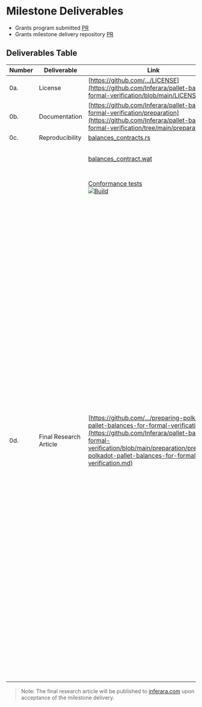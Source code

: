 # Milestone Deliverables

* Grants program submitted [PR](https://github.com/w3f/Grants-Program/pull/2606)
* Grants milestone delivery repository [PR](#TODO)

## Deliverables Table

| Number   | Deliverable   | Link   | Notes   |
|---|---|---|---|
| 0a. | License | [https://github.com/.../LICENSE](https://github.com/Inferara/pallet-balances-formal-verification/blob/main/LICENSE) | MIT |
| 0b. | Documentation | [https://github.com/Inferara/pallet-balances-formal-verification/preparation](https://github.com/Inferara/pallet-balances-formal-verification/tree/main/preparation) | This directory contains documentation for the project |
| 0c. | Reproducibility | [balances_contracts.rs](https://github.com/Inferara/pallet-balances-formal-verification/blob/main/balances_contract/lib.rs) | Row 3 Col 4 |
| | | [balances_contract.wat](https://github.com/Inferara/pallet-balances-formal-verification/blob/main/balances_contract/balances_contract.wat) | Annotated WASM binary compilation artifacts |
| | | [Conformance tests](https://github.com/Inferara/pallet-balances-formal-verification/tree/main/balances_contract/conformance_tests) <br/> [![Build](https://github.com/Inferara/pallet-balances-formal-verification/actions/workflows/build_test.yml/badge.svg?branch=main)](https://github.com/Inferara/pallet-balances-formal-verification/actions/workflows/build_test.yml) | Fungible conformance tests |
| 0d. | Final Research Article | [https://github.com/.../preparing-polkadot-pallet-balances-for-formal-verification.md](https://github.com/Inferara/pallet-balances-formal-verification/blob/main/preparation/preparing-polkadot-pallet-balances-for-formal-verification.md) | A detailed research article that explains research findings and results. It includes the reproducibility guide of the `0c` deliverable, notably WASM binary compilation artifacts. Textual description of fungible traits specification along with discovered assumptions regarding execution environment, required for implementation. All public functions, involved in implementation of traits `Inspect`, `Unbalanced`, `UnbalancedHold`, `Mutate`, `InspectHold`, `MutateHold`, `UnbalancedHold`, `InspectFreeze`, `MutateFreeze` and `Balanced`. This article includes a cleaned up and annotated WASM module of `pallet_balances`. Includes Rust code that is distilled and ready to reason about. Ordinary unit tests to confirm its faithfulness to the original in a classical sense. This article describes the process we went through preparaing `pallet_balances` for future formal verification. |

>Note: The final research article will be published to [inferara.com](https://inferara.com) upon acceptance of the milestone delivery.
